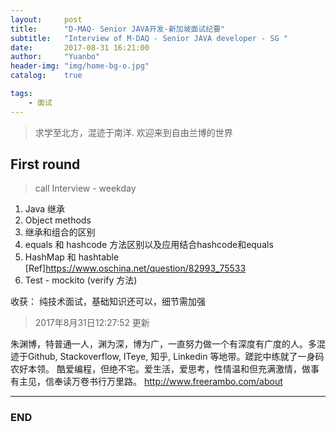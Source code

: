 ```yaml
---
layout:     post
title:      "D-MAQ- Senior JAVA开发-新加坡面试纪要"
subtitle:   "Interview of M-DAQ - Senior JAVA developer - SG "
date:       2017-08-31 16:21:00
author:     "Yuanbo"
header-img: "img/home-bg-o.jpg"
catalog:    true

tags:
    - 面试
---
```


> 求学至北方，混迹于南洋. 欢迎来到自由兰博的世界

## First round

>call Interview - weekday 

1. Java 继承
2. Object methods
3. 继承和组合的区别  
4. equals 和 hashcode 方法区别以及应用结合hashcode和equals
5. HashMap 和 hashtable  [Ref]<https://www.oschina.net/question/82993_75533>
6. Test - mockito (verify 方法)

收获： 纯技术面试，基础知识还可以，细节需加强

> 2017年8月31日12:27:52 更新

朱渊博，特普通一人，渊为深，博为广，一直努力做一个有深度有广度的人。多混迹于Github, Stackoverflow, ITeye, 知乎, Linkedin 等地带。蹉跎中练就了一身码农好本领。 酷爱编程，但绝不宅。爱生活，爱思考，性情温和但充满激情，做事有主见，信奉读万卷书行万里路。
<http://www.freerambo.com/about>

---

### END

